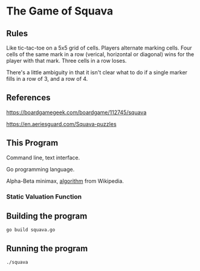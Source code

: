 # The Game of Squava

## Rules

Like tic-tac-toe on a 5x5 grid of cells. Players alternate marking cells.
Four cells of the same mark in a row (verical, horizontal or diagonal) wins
for the player with that mark. Three cells in a row loses.

There's a little ambiguity in that it isn't clear what to do if a single marker
fills in a row of 3, and a row of 4.

## References

https://boardgamegeek.com/boardgame/112745/squava

https://en.aeriesguard.com/Squava-puzzles

## This Program

Command line, text interface.

Go programming language.

Alpha-Beta minimax, [algorithm](https://en.wikipedia.org/wiki/Alpha%E2%80%93beta_pruning)
from Wikipedia.

### Static Valuation Function

## Building the program

    go build squava.go

## Running the program

    ./squava
